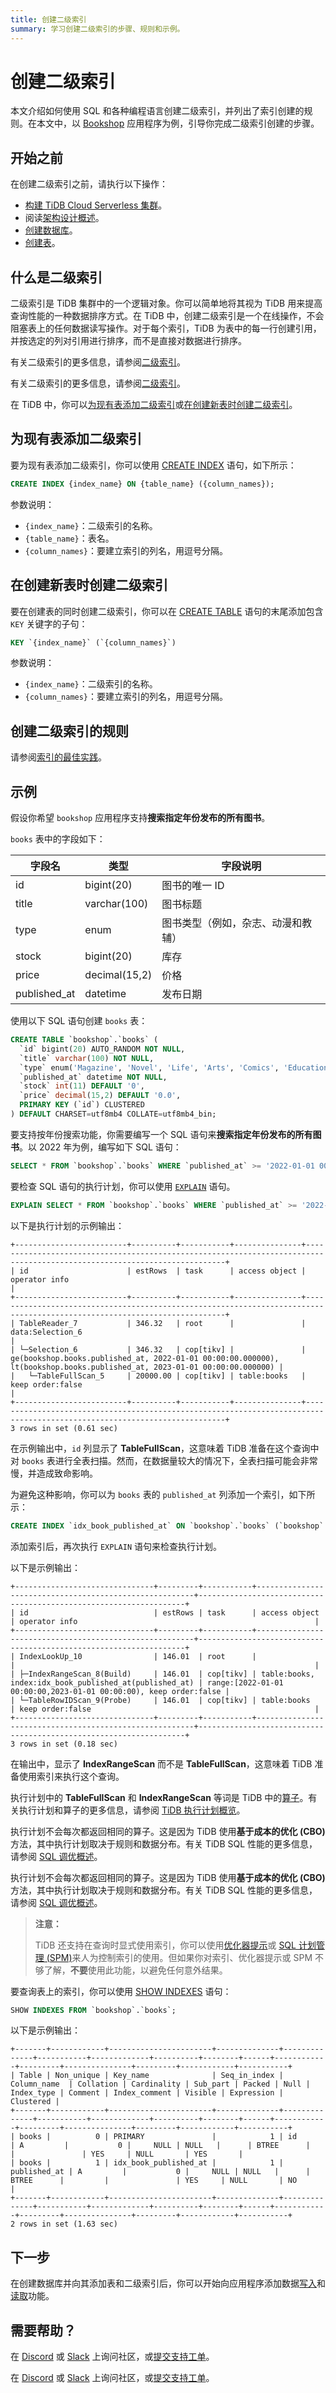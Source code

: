 ```yaml
---
title: 创建二级索引
summary: 学习创建二级索引的步骤、规则和示例。
---
```


# 创建二级索引

本文介绍如何使用 SQL 和各种编程语言创建二级索引，并列出了索引创建的规则。在本文中，以 [Bookshop](/develop/dev-guide-bookshop-schema-design.md) 应用程序为例，引导你完成二级索引创建的步骤。

## 开始之前

在创建二级索引之前，请执行以下操作：

- [构建 TiDB Cloud Serverless 集群](/develop/dev-guide-build-cluster-in-cloud.md)。
- 阅读[架构设计概述](/develop/dev-guide-schema-design-overview.md)。
- [创建数据库](/develop/dev-guide-create-database.md)。
- [创建表](/develop/dev-guide-create-table.md)。

## 什么是二级索引

二级索引是 TiDB 集群中的一个逻辑对象。你可以简单地将其视为 TiDB 用来提高查询性能的一种数据排序方式。在 TiDB 中，创建二级索引是一个在线操作，不会阻塞表上的任何数据读写操作。对于每个索引，TiDB 为表中的每一行创建引用，并按选定的列对引用进行排序，而不是直接对数据进行排序。

<CustomContent platform="tidb">

有关二级索引的更多信息，请参阅[二级索引](/best-practices/tidb-best-practices.md#secondary-index)。

</CustomContent>

<CustomContent platform="tidb-cloud">

有关二级索引的更多信息，请参阅[二级索引](https://docs.pingcap.com/tidb/stable/tidb-best-practices#secondary-index)。

</CustomContent>

在 TiDB 中，你可以[为现有表添加二级索引](#为现有表添加二级索引)或[在创建新表时创建二级索引](#在创建新表时创建二级索引)。

## 为现有表添加二级索引

要为现有表添加二级索引，你可以使用 [CREATE INDEX](/sql-statements/sql-statement-create-index.md) 语句，如下所示：

```sql
CREATE INDEX {index_name} ON {table_name} ({column_names});
```

参数说明：

- `{index_name}`：二级索引的名称。
- `{table_name}`：表名。
- `{column_names}`：要建立索引的列名，用逗号分隔。

## 在创建新表时创建二级索引

要在创建表的同时创建二级索引，你可以在 [CREATE TABLE](/sql-statements/sql-statement-create-table.md) 语句的末尾添加包含 `KEY` 关键字的子句：

```sql
KEY `{index_name}` (`{column_names}`)
```

参数说明：

- `{index_name}`：二级索引的名称。
- `{column_names}`：要建立索引的列名，用逗号分隔。

## 创建二级索引的规则

请参阅[索引的最佳实践](/develop/dev-guide-index-best-practice.md)。

## 示例

假设你希望 `bookshop` 应用程序支持**搜索指定年份发布的所有图书**。

`books` 表中的字段如下：

| 字段名        | 类型          | 字段说明                                                          |
|--------------|---------------|------------------------------------------------------------------|
| id           | bigint(20)    | 图书的唯一 ID                                                     |
| title        | varchar(100)  | 图书标题                                                          |
| type         | enum          | 图书类型（例如，杂志、动漫和教辅）                                  |
| stock        | bigint(20)    | 库存                                                              |
| price        | decimal(15,2) | 价格                                                              |
| published_at | datetime      | 发布日期                                                          |

使用以下 SQL 语句创建 `books` 表：

```sql
CREATE TABLE `bookshop`.`books` (
  `id` bigint(20) AUTO_RANDOM NOT NULL,
  `title` varchar(100) NOT NULL,
  `type` enum('Magazine', 'Novel', 'Life', 'Arts', 'Comics', 'Education & Reference', 'Humanities & Social Sciences', 'Science & Technology', 'Kids', 'Sports') NOT NULL,
  `published_at` datetime NOT NULL,
  `stock` int(11) DEFAULT '0',
  `price` decimal(15,2) DEFAULT '0.0',
  PRIMARY KEY (`id`) CLUSTERED
) DEFAULT CHARSET=utf8mb4 COLLATE=utf8mb4_bin;
```

要支持按年份搜索功能，你需要编写一个 SQL 语句来**搜索指定年份发布的所有图书**。以 2022 年为例，编写如下 SQL 语句：

```sql
SELECT * FROM `bookshop`.`books` WHERE `published_at` >= '2022-01-01 00:00:00' AND `published_at` < '2023-01-01 00:00:00';
```

要检查 SQL 语句的执行计划，你可以使用 [`EXPLAIN`](/sql-statements/sql-statement-explain.md) 语句。

```sql
EXPLAIN SELECT * FROM `bookshop`.`books` WHERE `published_at` >= '2022-01-01 00:00:00' AND `published_at` < '2023-01-01 00:00:00';
```

以下是执行计划的示例输出：

```
+-------------------------+----------+-----------+---------------+--------------------------------------------------------------------------------------------------------------------------+
| id                      | estRows  | task      | access object | operator info                                                                                                            |
+-------------------------+----------+-----------+---------------+--------------------------------------------------------------------------------------------------------------------------+
| TableReader_7           | 346.32   | root      |               | data:Selection_6                                                                                                         |
| └─Selection_6           | 346.32   | cop[tikv] |               | ge(bookshop.books.published_at, 2022-01-01 00:00:00.000000), lt(bookshop.books.published_at, 2023-01-01 00:00:00.000000) |
|   └─TableFullScan_5     | 20000.00 | cop[tikv] | table:books   | keep order:false                                                                                                         |
+-------------------------+----------+-----------+---------------+--------------------------------------------------------------------------------------------------------------------------+
3 rows in set (0.61 sec)
```

在示例输出中，`id` 列显示了 **TableFullScan**，这意味着 TiDB 准备在这个查询中对 `books` 表进行全表扫描。然而，在数据量较大的情况下，全表扫描可能会非常慢，并造成致命影响。

为避免这种影响，你可以为 `books` 表的 `published_at` 列添加一个索引，如下所示：

```sql
CREATE INDEX `idx_book_published_at` ON `bookshop`.`books` (`bookshop`.`books`.`published_at`);
```

添加索引后，再次执行 `EXPLAIN` 语句来检查执行计划。

以下是示例输出：

```
+-------------------------------+---------+-----------+--------------------------------------------------------+-------------------------------------------------------------------+
| id                            | estRows | task      | access object                                          | operator info                                                     |
+-------------------------------+---------+-----------+--------------------------------------------------------+-------------------------------------------------------------------+
| IndexLookUp_10                | 146.01  | root      |                                                        |                                                                   |
| ├─IndexRangeScan_8(Build)     | 146.01  | cop[tikv] | table:books, index:idx_book_published_at(published_at) | range:[2022-01-01 00:00:00,2023-01-01 00:00:00), keep order:false |
| └─TableRowIDScan_9(Probe)     | 146.01  | cop[tikv] | table:books                                            | keep order:false                                                  |
+-------------------------------+---------+-----------+--------------------------------------------------------+-------------------------------------------------------------------+
3 rows in set (0.18 sec)
```

在输出中，显示了 **IndexRangeScan** 而不是 **TableFullScan**，这意味着 TiDB 准备使用索引来执行这个查询。

执行计划中的 **TableFullScan** 和 **IndexRangeScan** 等词是 TiDB 中的[算子](/explain-overview.md#operator-overview)。有关执行计划和算子的更多信息，请参阅 [TiDB 执行计划概览](/explain-overview.md)。

<CustomContent platform="tidb">

执行计划不会每次都返回相同的算子。这是因为 TiDB 使用**基于成本的优化 (CBO)** 方法，其中执行计划取决于规则和数据分布。有关 TiDB SQL 性能的更多信息，请参阅 [SQL 调优概述](/sql-tuning-overview.md)。

</CustomContent>

<CustomContent platform="tidb-cloud">

执行计划不会每次都返回相同的算子。这是因为 TiDB 使用**基于成本的优化 (CBO)** 方法，其中执行计划取决于规则和数据分布。有关 TiDB SQL 性能的更多信息，请参阅 [SQL 调优概述](/tidb-cloud/tidb-cloud-sql-tuning-overview.md)。

</CustomContent>

> **注意：**
>
> TiDB 还支持在查询时显式使用索引，你可以使用[优化器提示](/optimizer-hints.md)或 [SQL 计划管理 (SPM)](/sql-plan-management.md)来人为控制索引的使用。但如果你对索引、优化器提示或 SPM 不够了解，**不要**使用此功能，以避免任何意外结果。

要查询表上的索引，你可以使用 [SHOW INDEXES](/sql-statements/sql-statement-show-indexes.md) 语句：

```sql
SHOW INDEXES FROM `bookshop`.`books`;
```

以下是示例输出：

```
+-------+------------+-----------------------+--------------+--------------+-----------+-------------+----------+--------+------+------------+---------+---------------+---------+------------+-----------+
| Table | Non_unique | Key_name              | Seq_in_index | Column_name  | Collation | Cardinality | Sub_part | Packed | Null | Index_type | Comment | Index_comment | Visible | Expression | Clustered |
+-------+------------+-----------------------+--------------+--------------+-----------+-------------+----------+--------+------+------------+---------+---------------+---------+------------+-----------+
| books |          0 | PRIMARY               |            1 | id           | A         |           0 |     NULL | NULL   |      | BTREE      |         |               | YES     | NULL       | YES       |
| books |          1 | idx_book_published_at |            1 | published_at | A         |           0 |     NULL | NULL   |      | BTREE      |         |               | YES     | NULL       | NO        |
+-------+------------+-----------------------+--------------+--------------+-----------+-------------+----------+--------+------+------------+---------+---------------+---------+------------+-----------+
2 rows in set (1.63 sec)
```

## 下一步

在创建数据库并向其添加表和二级索引后，你可以开始向应用程序添加数据[写入](/develop/dev-guide-insert-data.md)和[读取](/develop/dev-guide-get-data-from-single-table.md)功能。

## 需要帮助？

<CustomContent platform="tidb">

在 [Discord](https://discord.gg/DQZ2dy3cuc?utm_source=doc) 或 [Slack](https://slack.tidb.io/invite?team=tidb-community&channel=everyone&ref=pingcap-docs) 上询问社区，或[提交支持工单](/support.md)。

</CustomContent>

<CustomContent platform="tidb-cloud">

在 [Discord](https://discord.gg/DQZ2dy3cuc?utm_source=doc) 或 [Slack](https://slack.tidb.io/invite?team=tidb-community&channel=everyone&ref=pingcap-docs) 上询问社区，或[提交支持工单](https://tidb.support.pingcap.com/)。

</CustomContent>
